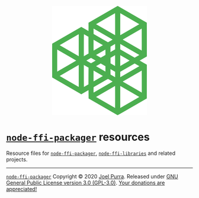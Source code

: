<p align="center">
  <a href="https://github.com/node-ffi-packager"><img src="https://raw.githubusercontent.com/node-ffi-packager/resources/master/logotype/node-ffi-packager.svg?sanitize=true" alt="node-ffi-packager logotype, impossible cubes in green" width="256" border="0" /></a>
</p>

# [`node-ffi-packager`](https://github.com/node-ffi-packager) resources

Resource files for [`node-ffi-packager`](https://github.com/node-ffi-packager), [`node-ffi-libraries`](https://github.com/node-ffi-libraries) and related projects.

---

[`node-ffi-packager`](https://github.com/node-ffi-packager) Copyright &copy; 2020 [Joel Purra](https://joelpurra.com/). Released under [GNU General Public License version 3.0 (GPL-3.0)](https://www.gnu.org/licenses/gpl.html). [Your donations are appreciated!](https://joelpurra.com/donate/)
